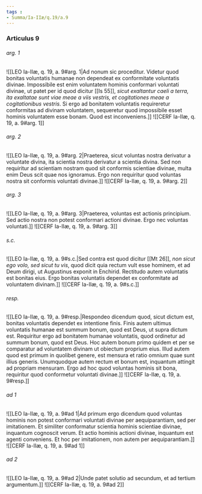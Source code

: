 ```yaml
---
tags : 
- Summa/Ia-IIæ/q.19/a.9
---
```


### Articulus 9

###### arg. 1
![[LEO Ia-IIæ, q. 19, a. 9#arg. 1|Ad nonum sic proceditur. Videtur quod bonitas voluntatis humanae non dependeat ex conformitate voluntatis divinae. Impossibile est enim voluntatem hominis conformari voluntati divinae, ut patet per id quod dicitur [[Is 55]], *sicut exaltantur caeli a terra, ita exaltatae sunt viae meae a viis vestris, et cogitationes meae a cogitationibus vestris*. Si ergo ad bonitatem voluntatis requireretur conformitas ad divinam voluntatem, sequeretur quod impossibile esset hominis voluntatem esse bonam. Quod est inconveniens.]]
![[CERF Ia-IIæ, q. 19, a. 9#arg. 1]]

###### arg. 2
![[LEO Ia-IIæ, q. 19, a. 9#arg. 2|Praeterea, sicut voluntas nostra derivatur a voluntate divina, ita scientia nostra derivatur a scientia divina. Sed non requiritur ad scientiam nostram quod sit conformis scientiae divinae, multa enim Deus scit quae nos ignoramus. Ergo non requiritur quod voluntas nostra sit conformis voluntati divinae.]]
![[CERF Ia-IIæ, q. 19, a. 9#arg. 2]]

###### arg. 3
![[LEO Ia-IIæ, q. 19, a. 9#arg. 3|Praeterea, voluntas est actionis principium. Sed actio nostra non potest conformari actioni divinae. Ergo nec voluntas voluntati.]]
![[CERF Ia-IIæ, q. 19, a. 9#arg. 3]]

###### s.c.
![[LEO Ia-IIæ, q. 19, a. 9#s.c.|Sed contra est quod dicitur [[Mt 26]], *non sicut ego volo, sed sicut tu vis*, quod dicit quia rectum vult esse hominem, et ad Deum dirigi, ut Augustinus exponit in Enchirid. Rectitudo autem voluntatis est bonitas eius. Ergo bonitas voluntatis dependet ex conformitate ad voluntatem divinam.]]
![[CERF Ia-IIæ, q. 19, a. 9#s.c.]]

###### resp.
![[LEO Ia-IIæ, q. 19, a. 9#resp.|Respondeo dicendum quod, sicut dictum est, bonitas voluntatis dependet ex intentione finis. Finis autem ultimus voluntatis humanae est summum bonum, quod est Deus, ut supra dictum est. Requiritur ergo ad bonitatem humanae voluntatis, quod ordinetur ad summum bonum, quod est Deus. Hoc autem bonum primo quidem et per se comparatur ad voluntatem divinam ut obiectum proprium eius. Illud autem quod est primum in quolibet genere, est mensura et ratio omnium quae sunt illius generis. Unumquodque autem rectum et bonum est, inquantum attingit ad propriam mensuram. Ergo ad hoc quod voluntas hominis sit bona, requiritur quod conformetur voluntati divinae.]]
![[CERF Ia-IIæ, q. 19, a. 9#resp.]]

###### ad 1
![[LEO Ia-IIæ, q. 19, a. 9#ad 1|Ad primum ergo dicendum quod voluntas hominis non potest conformari voluntati divinae per aequiparantiam, sed per imitationem. Et similiter conformatur scientia hominis scientiae divinae, inquantum cognoscit verum. Et actio hominis actioni divinae, inquantum est agenti conveniens. Et hoc per imitationem, non autem per aequiparantiam.]]
![[CERF Ia-IIæ, q. 19, a. 9#ad 1]]

###### ad 2
![[LEO Ia-IIæ, q. 19, a. 9#ad 2|Unde patet solutio ad secundum, et ad tertium argumentum.]]
![[CERF Ia-IIæ, q. 19, a. 9#ad 2]]

